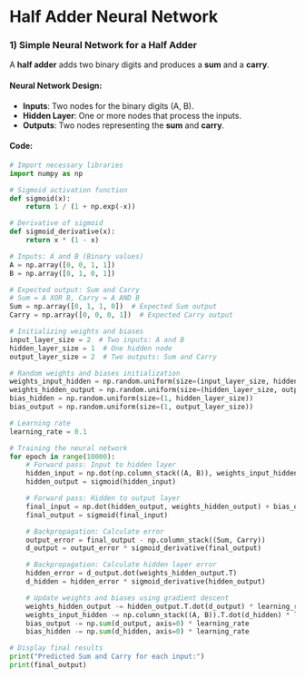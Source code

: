 # Half Adder Neural Network

### 1) Simple Neural Network for a Half Adder

A **half adder** adds two binary digits and produces a **sum** and a **carry**. 

#### Neural Network Design:

- **Inputs**: Two nodes for the binary digits (A, B).
- **Hidden Layer**: One or more nodes that process the inputs.
- **Outputs**: Two nodes representing the **sum** and **carry**.

#### Code:

```python
# Import necessary libraries
import numpy as np

# Sigmoid activation function
def sigmoid(x):
    return 1 / (1 + np.exp(-x))

# Derivative of sigmoid
def sigmoid_derivative(x):
    return x * (1 - x)

# Inputs: A and B (Binary values)
A = np.array([0, 0, 1, 1])
B = np.array([0, 1, 0, 1])

# Expected output: Sum and Carry
# Sum = A XOR B, Carry = A AND B
Sum = np.array([0, 1, 1, 0])  # Expected Sum output
Carry = np.array([0, 0, 0, 1])  # Expected Carry output

# Initializing weights and biases
input_layer_size = 2  # Two inputs: A and B
hidden_layer_size = 1  # One hidden node
output_layer_size = 2  # Two outputs: Sum and Carry

# Random weights and biases initialization
weights_input_hidden = np.random.uniform(size=(input_layer_size, hidden_layer_size))
weights_hidden_output = np.random.uniform(size=(hidden_layer_size, output_layer_size))
bias_hidden = np.random.uniform(size=(1, hidden_layer_size))
bias_output = np.random.uniform(size=(1, output_layer_size))

# Learning rate
learning_rate = 0.1

# Training the neural network
for epoch in range(10000):
    # Forward pass: Input to hidden layer
    hidden_input = np.dot(np.column_stack((A, B)), weights_input_hidden) + bias_hidden
    hidden_output = sigmoid(hidden_input)

    # Forward pass: Hidden to output layer
    final_input = np.dot(hidden_output, weights_hidden_output) + bias_output
    final_output = sigmoid(final_input)

    # Backpropagation: Calculate error
    output_error = final_output - np.column_stack((Sum, Carry))
    d_output = output_error * sigmoid_derivative(final_output)

    # Backpropagation: Calculate hidden layer error
    hidden_error = d_output.dot(weights_hidden_output.T)
    d_hidden = hidden_error * sigmoid_derivative(hidden_output)

    # Update weights and biases using gradient descent
    weights_hidden_output -= hidden_output.T.dot(d_output) * learning_rate
    weights_input_hidden -= np.column_stack((A, B)).T.dot(d_hidden) * learning_rate
    bias_output -= np.sum(d_output, axis=0) * learning_rate
    bias_hidden -= np.sum(d_hidden, axis=0) * learning_rate

# Display final results
print("Predicted Sum and Carry for each input:")
print(final_output)
